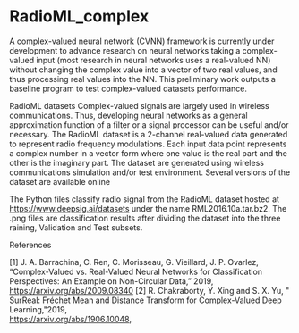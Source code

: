 # RadioML_complex
A complex-valued neural network (CVNN) framework is currently under development to advance research on neural networks taking a complex-valued input
(most research in neural networks uses a real-valued NN) without changing the complex value into a vector of two real values, 
and thus processing real values into the NN. 
This preliminary work outputs a baseline program to test complex-valued datasets performance. 

RadioML datasets
Complex-valued signals are largely used in wireless communications. Thus, developing neural networks as a general approximation function of a filter or 
a signal processor can be useful and/or necessary. The RadioML dataset is a 2-channel real-valued data generated to represent radio frequency modulations.
Each input data point represents a complex number in a vector form where one value is the real part and the other is the imaginary part. 
The dataset are generated using wireless communications simulation and/or test environment. Several versions of the dataset are available online

The Python files classify radio signal from the RadioML dataset hosted at https://www.deepsig.ai/datasets under the name RML2016.10a.tar.bz2.
The .png files are classification results after dividing the dataset into the three raining, Validation and Test subsets.

References

[1] J. A. Barrachina, C. Ren, C. Morisseau, G. Vieillard, J. P. Ovarlez, “Complex-Valued vs. Real-Valued Neural Networks for Classification Perspectives: 
An Example on Non-Circular Data,” 2019, https://arxiv.org/abs/2009.08340
[2] R. Chakraborty, Y. Xing and S. X. Yu, " SurReal: Fréchet Mean and Distance Transform for Complex-Valued Deep Learning,"2019,  
https://arxiv.org/abs/1906.10048,
